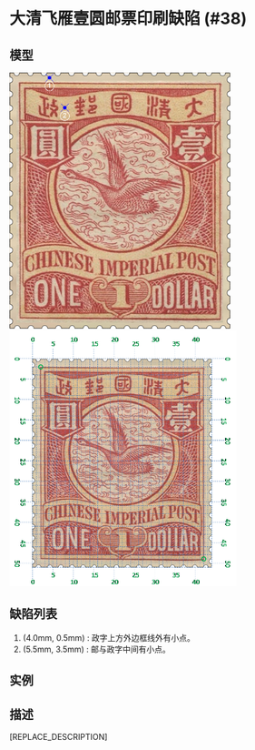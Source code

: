 # 大清飞雁壹圆邮票印刷缺陷 (#38)

## 模型
<img src="model.png" height=450/> <img src="sampling.png" height=450/>

## 缺陷列表
1. (4.0mm, 0.5mm) :  政字上方外边框线外有小点。
1. (5.5mm, 3.5mm) :  邮与政字中间有小点。


## 实例



## 描述
[REPLACE_DESCRIPTION]
